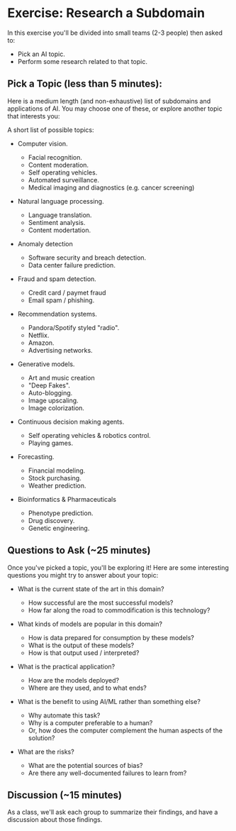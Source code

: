# Exercise: Research a Subdomain

In this exercise you'll be divided into small teams (2-3 people) then asked to:

* Pick an AI topic.
* Perform some research related to that topic.

## Pick a Topic (less than 5 minutes):

Here is a medium length (and non-exhaustive) list of subdomains and applications of AI. You may choose one of these, or explore another topic that interests you:

A short list of possible topics:

* Computer vision.
    * Facial recognition.
    * Content moderation.
    * Self operating vehicles.
    * Automated surveillance.
    * Medical imaging and diagnostics (e.g. cancer screening)  
    
    
* Natural language processing.
    * Language translation.
    * Sentiment analysis.
    * Content modertation.  
    
    
* Anomaly detection
    * Software security and breach detection.
    * Data center failure prediction.  
    
    
* Fraud and spam detection.
    * Credit card / paymet fraud
    * Email spam / phishing.  
    
    
* Recommendation systems.
    * Pandora/Spotify styled "radio".
    * Netflix.
    * Amazon.
    * Advertising networks.  


* Generative models.
    * Art and music creation
    * "Deep Fakes".
    * Auto-blogging.
    * Image upscaling.
    * Image colorization.  


* Continuous decision making agents.
    * Self operating vehicles & robotics control.
    * Playing games.   


* Forecasting.
    * Financial modeling. 
    * Stock purchasing.
    * Weather prediction.  


* Bioinformatics & Pharmaceuticals
    * Phenotype prediction.
    * Drug discovery.
    * Genetic engineering.

## Questions to Ask (~25 minutes)

Once you've picked a topic, you'll be exploring it! Here are some interesting questions you might try to answer about your topic:

* What is the current state of the art in this domain?
    * How successful are the most successful models?
    * How far along the road to commodification is this technology?
    
    
* What kinds of models are popular in this domain?
    * How is data prepared for consumption by these models?
    * What is the output of these models?
    * How is that output used / interpreted?
    
    
* What is the practical application?
    * How are the models deployed?
    * Where are they used, and to what ends?
    
    
* What is the benefit to using AI/ML rather than something else?
    * Why automate this task?
    * Why is a computer preferable to a human?
    * Or, how does the computer complement the human aspects of the solution?
    
    
* What are the risks?
    * What are the potential sources of bias?
    * Are there any well-documented failures to learn from?

## Discussion (~15 minutes)

As a class, we'll ask each group to summarize their findings, and have a discussion about those findings.
